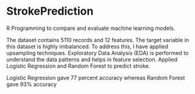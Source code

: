 # StrokePrediction
R Programming to compare and evaluate machine learning models.

The dataset contains 5110 records and 12 features.
The target variable in this dataset is highly imbalanced. To address this, I have applied upsampling techniques.
Exploratory Data Analysis (EDA) is performed to understand the data patterns and helps in feature selection.
Applied Logistic Regression and Random Forest to predict stroke.

Logistic Regression gave 77 percent accuracy whereas Random Forest gave 93% accuracy



